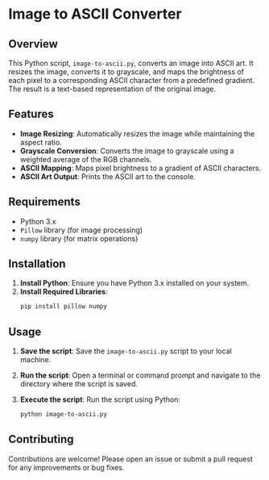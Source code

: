 # Image to ASCII Converter

## Overview
This Python script, `image-to-ascii.py`, converts an image into ASCII art. It resizes the image, converts it to grayscale, and maps the brightness of each pixel to a corresponding ASCII character from a predefined gradient. The result is a text-based representation of the original image.

## Features
- **Image Resizing**: Automatically resizes the image while maintaining the aspect ratio.
- **Grayscale Conversion**: Converts the image to grayscale using a weighted average of the RGB channels.
- **ASCII Mapping**: Maps pixel brightness to a gradient of ASCII characters.
- **ASCII Art Output**: Prints the ASCII art to the console.

## Requirements
- Python 3.x
- `Pillow` library (for image processing)
- `numpy` library (for matrix operations)

## Installation
1. **Install Python**: Ensure you have Python 3.x installed on your system.
2. **Install Required Libraries**:
   ```bash
   pip install pillow numpy
   ```

## Usage

1. **Save the script**: Save the `image-to-ascii.py` script to your local machine.

2. **Run the script**: Open a terminal or command prompt and navigate to the directory where the script is saved.

3. **Execute the script**: Run the script using Python:
   ```bash
   python image-to-ascii.py
   ```

## Contributing
Contributions are welcome! Please open an issue or submit a pull request for any improvements or bug fixes.
